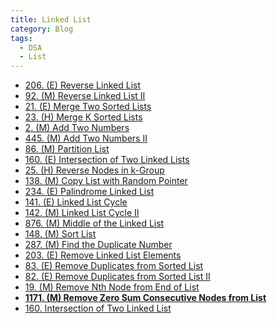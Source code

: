 ```yaml
---
title: Linked List
category: Blog
tags: 
  - DSA
  - List
---
```


- [206. (E) Reverse Linked List](https://leetcode.com/problems/reverse-linked-list/description/)
- [92. (M) Reverse Linked List II]()
- [21. (E) Merge Two Sorted Lists](https://leetcode.com/problems/merge-two-sorted-lists/description/)
- [23. (H) Merge K Sorted Lists]()
- [2. (M) Add Two Numbers](https://leetcode.com/problems/add-two-numbers/description/)
- [445. (M) Add Two Numbers II]()
- [86. (M) Partition List](https://leetcode.com/problems/partition-list/description/)
- [160. (E) Intersection of Two Linked Lists](https://leetcode.com/problems/intersection-of-two-linked-lists/description/)
- [25. (H) Reverse Nodes in k-Group](https://leetcode.com/problems/reverse-nodes-in-k-group/description/)
- [138. (M) Copy List with Random Pointer](https://leetcode.com/problems/copy-list-with-random-pointer/description/)
- [234. (E) Palindrome Linked List](https://leetcode.com/problems/palindrome-linked-list/description/)
- [141. (E) Linked List Cycle]()
- [142. (M) Linked List Cycle II](https://leetcode.com/problems/linked-list-cycle-ii/description/)
- [876. (M) Middle of the Linked List](https://leetcode.com/problems/middle-of-the-linked-list/description/)
- [148. (M) Sort List](https://leetcode.com/problems/sort-list/description/)
- [287. (M) Find the Duplicate Number]()
- [203. (E) Remove Linked List Elements]()
- [83. (E) Remove Duplicates from Sorted List]()
- [82. (E) Remove Duplicates from Sorted List II]()
- [19. (M) Remove Nth Node from End of List]()
- **[1171. (M) Remove Zero Sum Consecutive Nodes from List]()**
- [160. Intersection of Two Linked List]()



